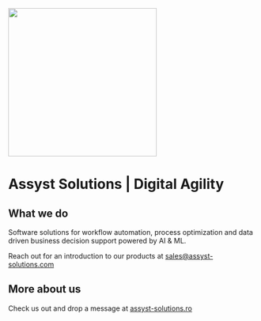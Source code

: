 <img src="https://app.assyst-solutions.com/assets/images/logo-horizontal.png" width="300">

# Assyst Solutions | Digital Agility

## What we do
Software solutions for workflow automation, process optimization and data driven business decision support powered by AI & ML. 

Reach out for an introduction to our products at [sales@assyst-solutions.com](mailto:sales@assyst-solutions.com)

## More about us
Check us out and drop a message at [assyst-solutions.ro](https://assyst-solutions.ro)